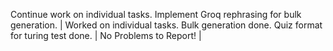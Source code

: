 

Continue work on individual tasks. Implement Groq rephrasing for bulk generation. | Worked on individual tasks. Bulk generation done. Quiz format for turing test done. | No Problems to Report! |
